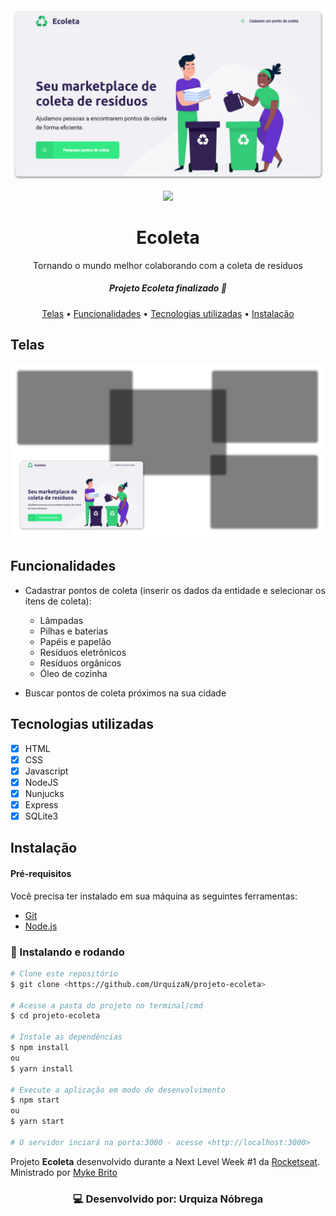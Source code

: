<img src="/src/assets/banner.svg" />

<p align="center" >
<a href="https://www.linkedin.com/in/urquiza-n%C3%B3brega-b999a1105/"><img src="https://img.shields.io/badge/LinkedIn-Urquiza%20N%C3%B3brega-blue"></a>
</p>

<h1 align="center">Ecoleta</h1>
<p align="center">Tornando o mundo melhor colaborando com a coleta de resíduos</p>

 <h5 align="center"> Projeto Ecoleta finalizado 🚀 </h5>
<p align="center">
 <a href="#telas">Telas</a> •
 <a href="#funcionalidades">Funcionalidades</a> • 
 <a href="#tecnologias-utilizadas">Tecnologias utilizadas</a> • 
 <a href="#instalação">Instalação</a>
</p>

## Telas
<img src="/src/assets/screens.svg" />

## Funcionalidades
- Cadastrar pontos de coleta (inserir os dados da entidade e selecionar os ítens de coleta): 
  - Lâmpadas
  - Pilhas e baterias
  - Papéis e papelão
  - Resíduos eletrônicos
  - Resíduos orgânicos
  - Óleo de cozinha

- Buscar pontos de coleta próximos na sua cidade

## Tecnologias utilizadas
- [x] HTML
- [x] CSS
- [x] Javascript
- [x] NodeJS
- [x] Nunjucks
- [x] Express
- [x] SQLite3

## Instalação

#### Pré-requisitos
Você precisa ter instalado em sua máquina as seguintes ferramentas:
- [Git](https://git-scm.com)
- [Node.js](https://nodejs.org/en/) 

### 🎲 Instalando e rodando

```bash
# Clone este repositório
$ git clone <https://github.com/UrquizaN/projeto-ecoleta>

# Acesse a pasta do projeto no terminal/cmd
$ cd projeto-ecoleta

# Instale as dependências
$ npm install
ou
$ yarn install

# Execute a aplicação em modo de desenvolvimento
$ npm start
ou
$ yarn start

# O servidor inciará na porta:3000 - acesse <http://localhost:3000>
```

<p>Projeto <strong>Ecoleta</strong> desenvolvido durante a Next Level Week #1 da <a  href="https://rocketseat.com.br">Rocketseat</a>. Ministrado por <a href="https://github.com/maykbrito"> Myke Brito </a></p>



<h3 align="center">
💻 Desenvolvido por: Urquiza Nóbrega
</h3>
